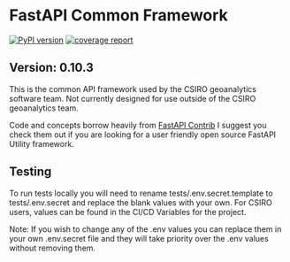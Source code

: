 # FastAPI Common Framework

[![PyPI version](https://badge.fury.io/py/fa-common.svg)](https://badge.fury.io/py/fa-common)
[![coverage report](https://gitlab.com/csiro-geoanalytics/python-shared/fastapi-common-framework/badges/master/coverage.svg)](https://gitlab.com/csiro-geoanalytics/python-shared/fastapi-common-framework/-/commits/master)

## Version: 0.10.3

This is the common API framework used by the CSIRO geoanalytics software team. Not currently designed for use outside of the CSIRO geoanalytics team.

Code and concepts borrow heavily from [FastAPI Contrib](https://pypi.org/project/fastapi-contrib/) I suggest you check them out if you are looking for a user friendly open source FastAPI Utility framework.

## Testing

To run tests locally you will need to rename tests/.env.secret.template to tests/.env.secret and replace the blank values with your own. For CSIRO users, values can be found in the CI/CD Variables for the project.

Note: If you wish to change any of the .env values you can replace them in your own .env.secret file and they will take priority over the .env values without removing them.
